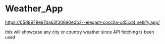 # Weather_App

https://65d8978e97da63f30890e0b2--elegant-concha-cd5cd4.netlify.app/

this will showcase any city or country weather since API fetching is been used
